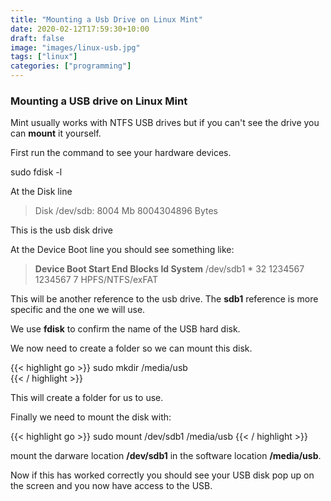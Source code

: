 ```yaml
---
title: "Mounting a Usb Drive on Linux Mint"
date: 2020-02-12T17:59:30+10:00
draft: false
image: "images/linux-usb.jpg"
tags: ["linux"]
categories: ["programming"]
---
```


### Mounting a USB drive on Linux Mint

Mint usually works with NTFS USB drives but if you can't see the drive you can **mount** it yourself.

First run the command to see your hardware devices.

  sudo fdisk -l

At the Disk line

> Disk /dev/sdb: 8004 Mb 8004304896 Bytes

This is the usb disk drive

At the Device Boot line you should see something like:

> **Device   Boot Start		End		Blocks	   Id	System**
> /dev/sdb1 *		32	  1234567	1234567		7	HPFS/NTFS/exFAT

This will be another reference to the  usb drive. The **sdb1** reference is more specific and the one we will use.

We use **fdisk** to confirm the name of the USB hard disk.

We now need to create a folder so we can mount this disk.

{{< highlight go >}}
  sudo mkdir /media/usb          
{{< / highlight >}}

This will create a folder for us to use.

Finally we need to mount the disk with:

{{< highlight go >}}
  sudo mount /dev/sdb1 /media/usb
{{< / highlight >}}

mount the darware location **/dev/sdb1** in the software location **/media/usb**.

Now if this has worked correctly you should see your USB disk pop up on the screen and you now have access to the USB.
